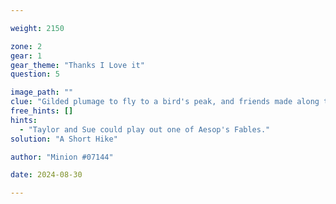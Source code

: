 ```yaml
---

weight: 2150

zone: 2
gear: 1
gear_theme: "Thanks I Love it"
question: 5

image_path: ""
clue: "Gilded plumage to fly to a bird's peak, and friends made along the way."
free_hints: []
hints:
  - "Taylor and Sue could play out one of Aesop's Fables."
solution: "A Short Hike"

author: "Minion #07144"

date: 2024-08-30

---
```


